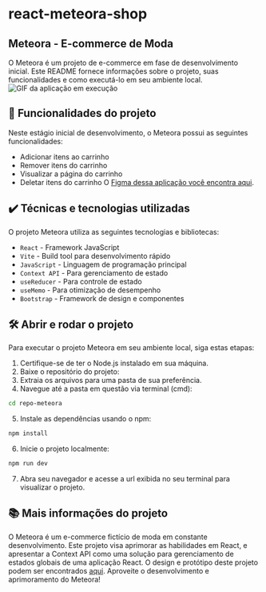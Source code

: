 # react-meteora-shop
 
## Meteora - E-commerce de Moda

O Meteora é um projeto de e-commerce em fase de desenvolvimento inicial. Este README fornece informações sobre o projeto, suas funcionalidades e como executá-lo em seu ambiente local.
![GIF da aplicação em execução](meteora-app.gif)
## 🔨 Funcionalidades do projeto
Neste estágio inicial de desenvolvimento, o Meteora possui as seguintes funcionalidades:
- Adicionar itens ao carrinho
- Remover itens do carrinho
- Visualizar a página do carrinho
- Deletar itens do carrinho
O [Figma dessa aplicação você encontra aqui](https://www.figma.com/file/R5ATrWK1nC44Eyeo6XZXlr/Meteora---Context-API?node-id=2386%3A2430&mode=dev).
## ✔️ Técnicas e tecnologias utilizadas
O projeto Meteora utiliza as seguintes tecnologias e bibliotecas:
- `React` - Framework JavaScript
- `Vite` - Build tool para desenvolvimento rápido
- `JavaScript` - Linguagem de programação principal
- `Context API` - Para gerenciamento de estado
- `useReducer` - Para controle de estado
- `useMemo` - Para otimização de desempenho
- `Bootstrap` - Framework de design e componentes
## 🛠️ Abrir e rodar o projeto
Para executar o projeto Meteora em seu ambiente local, siga estas etapas:
1. Certifique-se de ter o Node.js instalado em sua máquina.
2. Baixe o repositório do projeto:
3. Extraia os arquivos para uma pasta de sua preferência.
4. Navegue até a pasta em questão via terminal (cmd):
```bash
cd repo-meteora
```
5. Instale as dependências usando o npm:
```bash
npm install
```
6. Inicie o projeto localmente:
```bash
npm run dev
```
7. Abra seu navegador e acesse a url exibida no seu terminal para visualizar o projeto.
## 📚 Mais informações do projeto
O Meteora é um e-commerce fictício de moda em constante desenvolvimento. Este projeto visa aprimorar as habilidades em React, e apresentar a Context API como uma solução para gerenciamento de estados globais de uma aplicação React.
O design e protótipo deste projeto podem ser encontrados [aqui](https://www.figma.com/file/R5ATrWK1nC44Eyeo6XZXlr/Meteora---Context-API?node-id=2386%3A2430&mode=dev).
Aproveite o desenvolvimento e aprimoramento do Meteora!
